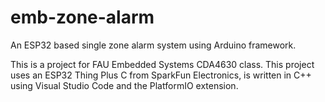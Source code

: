 # emb-zone-alarm
An ESP32 based single zone alarm system using Arduino framework.

This is a project for FAU Embedded Systems CDA4630 class. This project uses an ESP32 Thing Plus C
from SparkFun Electronics, is written in C++ using Visual Studio Code and the PlatformIO extension.